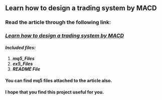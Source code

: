 ## Learn how to design a trading system by MACD
### Read the article through the following link:
### ***[Learn how to design a trading system by MACD](https://www.mql5.com/en/articles/10674)***
#### ***Included files:***
1. ***mq5_Files***
2. ***ex5_Files***
3. ***README File***
#### You can find mq5 files attached to the article also.

#### I hope that you find this project useful for you.